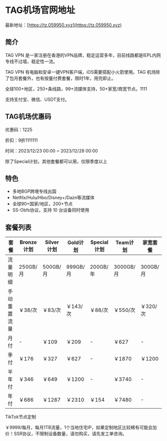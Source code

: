 # TAG机场官网地址

最新地址：[https://tz.059950.xyz](https://tz.059950.xyz)

## 简介

TAG VPN 是一家注册在香港的VPN品牌，稳定运营多年，目前线路都是IEPL内网专线不过墙，稳定性一流。

TAG VPN 有电脑和安卓一键VPN客户端，iOS需要搭配小火箭使用。TAG 机场除了包月套餐外，也有按量付费套餐，限时1年，用完即止。

全球100+地区，250+条线路，99+流媒体支持，50+家宽/商宽节点。1111

支持支付宝、微信、USDT支付。

## TAG机场优惠码

优惠码：1225

折扣：9折1111111

时间：2023/12/23 00:00 ~ 2023/12/28 00:00

除了Special计划，其他套餐都可以用，仅限季度以上


## 特色

* 多地BGP跨境专线出国
* Netfilx/Hulu/Hbo/Disney+/Dazn等流媒体
* 全球90+国家/地区，200+节点
* SS-Obfs协议，支持 10 台设备同时使用

## 套餐列表

|套餐|Bronze计划|Silver计划|Gold计划|Special计划|Team计划|家宽套餐|
|----|----|----|----|----|----|----|
|流量明细|250GB/月|500GB/月|999GB/月|200GB/年|3000GB/月|300GB/月|
|手动重置流量|￥38/次|￥83/次|￥143/次|￥88/次|￥550/次|￥320/次|
|月付|-|￥109|￥209|-|￥627|-|
|季付|￥176|￥327|￥627|-|￥1870|￥1200|
|半年付|￥346|￥649|￥1200|-|￥3740|-|
|年付|￥686|￥1287|￥2310|￥154|￥7480|-|

TikTok节点定制

￥9999/每月，每月1TB流量，1个当地住宅IP，如果定制地区比较稀有可能会加价！SSR协议，不限制设备数量，请勿购买，请先发工单咨询。
